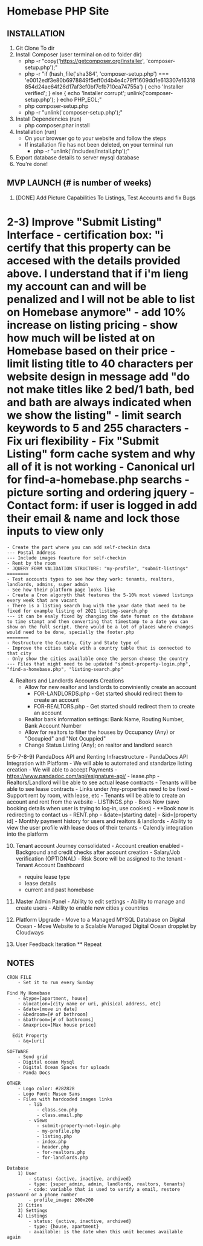 # Homebase PHP Site

## INSTALLATION
 1) Git Clone To dir
 2) Install Composer (user terminal on cd to folder dir)
    - php -r "copy('https://getcomposer.org/installer', 'composer-setup.php');"
    - php -r "if (hash_file('sha384', 'composer-setup.php') === 'e0012edf3e80b6978849f5eff0d4b4e4c79ff1609dd1e613307e16318854d24ae64f26d17af3ef0bf7cfb710ca74755a') { echo 'Installer verified'; } else { echo 'Installer corrupt'; unlink('composer-setup.php'); } echo PHP_EOL;"
    - php composer-setup.php
    - php -r "unlink('composer-setup.php');"
 3) Install Dependencies (run)
    - php composer.phar install
 4) Installation (run)
    - On your browser go to your website and follow the steps
    - If installation file has not been deleted, on your terminal run
        - php -r "unlink('/includes/install.php');"
 5) Export database details to server mysql database
 6) You're done!

## MVP LAUNCH (# is number of weeks)

 1) [DONE] Add Picture Capabilities To Listings, Test Accounts and fix Bugs
    
 2-3) Improve "Submit Listing" Interface
    - certification box: "i certify that this property can be accesed with the details provided above. I understand that if i'm lieng my account can and will be penalized and I will not be able to list on Homebase anymore"
    - add 10% increase on listing pricing
    - show how much will be listed at on Homebase based on their price
    - limit listing title to 40 characters per website design in message add "do not make titles like 2 bed/1 bath, bed and bath are always indicated when we show the listing"
    - limit search keywords to 5 and 255 characters
    - Fix uri flexibility
    - Fix "Submit Listing" form cache system and why all of it is not working
    - Canonical url for find-a-homebase.php searchs
    - picture sorting and ordering jquery
    - Contact form: if user is logged in add their email & name and lock those inputs to view only
   ========
    - Create the part where you can add self-checkin data
    --- Postal Address
    --- Include images feauture for self-checkin
    - Rent by the room
    - JQUERY FORM VALIDATION STRUCTURE: "my-profile", "submit-listings"
    ========
    - Test accounts types to see how they work: tenants, realtors, landlords, admins, super admin
    - See how their platform page looks like
    - Create a Cron algoryth that features the 5-10% most viewed listings every week that are vacant
    - There is a listing search bug with the year date that need to be fixed for example listing of 2021 listing-search.php
    --- it can be esaly fixed by changing the date format on the database to time stampt and then converting that timestamp to a date you can show on the full script. there would be a lot of places where changes would need to be done, specially the footer.php
    ========
    - Restructure the Country, City and State type of
    - Improve the cities table with a country table that is connected to that city
    - Only show the cities available once the person choose the country
    --- Files that might need to be updated "submit-property-login.php", "find-a-homebase.php", "listing-search.php"

 4) Realtors and Landlords Accounts Creations
    - Allow for new realtor and landlords to conviniently create an account
      - FOR-LANDLORDS.php - Get started should redirect them to create an account
      - FOR-REALTORS.php - Get started should redirect them to create an account
    - Realtor bank information settings: Bank Name, Routing Number, Bank Account Number
    - Allow for realtors to filter the houses by Occupancy (Any) or "Occupied" and "Not Ocuppied"
    - Change Status Listing (Any); on realtor and landlord search

 5-6-7-8-9) PandaDocs API and Renting Infracstructure
    - PandaDocs API Integration with Platform
      - We will able to automated and standarize listing creation
      - We will able to accept Payments
      - https://www.pandadoc.com/api/esignature-api/
    - lease.php
      - Realtors/Landlord will be able to see actual lease contracts
      - Tenants will be able to see lease contracts
      - Links under /my-properties need to be fixed
      - Support rent by room, with lease, etc
    - Tenants will be able to create an account and rent from the website
    - LISTINGS.php
      - Book Now (save booking details when user is trying to log-in, use cookies)
      - **Book now is redirecting to contact us
    - RENT.php
      - &date=[starting date]
      - &id=[property id]
    - Monthly payment history for users and realtors & landlords
    - Ability to view the user profile with lease docs of their tenants
    - Calendly integration into the platform
    
 10) Tenant account Journey consolidated
    - Account creation enabled
    - Background and credit checks after account creation
    - Salary/Job verification (OPTIONAL)
    - Risk Score will be assigned to the tenant
    - Tenant Account Dashboard
      - require lease type
      - lease details
      - current and past homebase

 11) Master Admin Panel
    - Ability to edit settings
    - Ability to manage and create users
    - Ability to enable new cities y countries

 12) Platform Upgrade
    - Move to a Managed MYSQL Database on Digital Ocean
    - Move Website to a Scalable Managed Digital Ocean dropplet by Cloudways

 13) User Feedback Iteration ** Repeat

## NOTES
    CRON FILE
        - Set it to run every Sunday

    Find My Homebase
        - &type=[apartment, house]
        - &location=[city name or uri, phisical address, etc]
        - &date=[move in date]
        - &bedroom=[# of bethroom]
        - &bathroom=[# of bathrooms]
        - &maxprice=[Max house price]

      Edit Property
        - &q=[uri]

    SOFTWARE
        - Send grid
        - Digital ocean Mysql 
        - Digital Ocean Spaces for uploads
        - Panda Docs

    OTHER
        - Logo color: #282828
        - Logo Font: Museo Sans
        - Files with hardcoded images links
            - lib
               - class.seo.php
               - class.email.php
            - views
               - submit-property-not-login.php
               - my-profile.php
               - listing.php
               - index.php
               - header.php
               - for-realtors.php
               - for-landlords.php

    Database
        1) User
            - status: {active, inactive, archived}
            - type: {super_admin, admin, landlords, realtors, tenants}
            - code: variable that is used to verify a email, restore password or a phone number
            - profile_image: 200x200
        2) Cities
        3) Settings
        4) Listings
            - status: {active, inactive, archived}
            - type: {house, apartment}
            - available: is the date when this unit becomes available again


